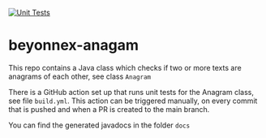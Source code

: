 


[![Unit Tests](https://github.com/gaur-ravisha/beyonnex-anagam/actions/workflows/build.yml/badge.svg)](https://github.com/gaur-ravisha/beyonnex-anagam/actions/workflows/build.yml/badge.svg)

# beyonnex-anagam

This repo contains a Java class which checks if two or more texts are anagrams of each other, see class `Anagram`

There is a GitHub action set up that runs unit tests for the Anagram class, see file `build.yml`.
This action can be triggered manually, on every commit that is pushed and when a PR is created to the main branch.

You can find the generated javadocs in the folder `docs`
